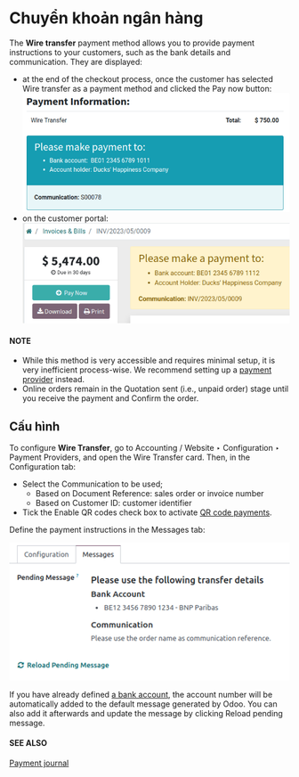 # Chuyển khoản ngân hàng

The **Wire transfer** payment method allows you to provide payment instructions to your customers,
such as the bank details and communication. They are displayed:

- at the end of the checkout process, once the customer has selected Wire transfer as a
  payment method and clicked the Pay now button:
  ![Payment instructions at checkout](../../../.gitbook/assets/payment_instructions_checkout.png)
- on the customer portal:
  ![Payment instructions on the customer portal](../../../.gitbook/assets/payment_instructions_portal.png)

#### NOTE
- While this method is very accessible and requires minimal setup, it is very inefficient
  process-wise. We recommend setting up a [payment provider](./) instead.
- Online orders remain in the Quotation sent (i.e., unpaid order) stage until you
  receive the payment and Confirm the order.

## Cấu hình

To configure **Wire Transfer**, go to Accounting / Website ‣ Configuration ‣
Payment Providers, and open the Wire Transfer card. Then, in the
Configuration tab:

- Select the Communication to be used;
  - Based on Document Reference: sales order or invoice number
  - Based on Customer ID: customer identifier
- Tick the Enable QR codes check box to activate [QR code payments](../accounting/customer_invoices/epc_qr_code.md).

Define the payment instructions in the Messages tab:

![Define payment instructions](../../../.gitbook/assets/payment_instructions.png)

If you have already defined [a bank account](../accounting/bank/), the account number will be
automatically added to the default message generated by Odoo. You can also add it afterwards and
update the message by clicking Reload pending message.

#### SEE ALSO
[Payment journal](./#payment-providers-journal)
